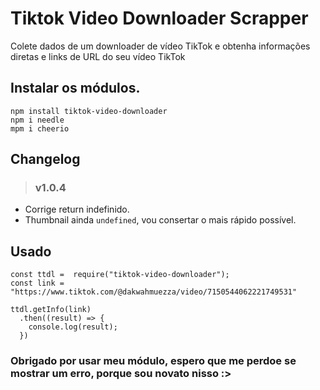 # Tiktok Video Downloader Scrapper
Colete dados de um downloader de vídeo TikTok e obtenha informações diretas e links de URL do seu vídeo TikTok

## Instalar os módulos.
```
npm install tiktok-video-downloader
npm i needle
mpm i cheerio
```

## Changelog
> ### v1.0.4
- Corrige return indefinido.
- Thumbnail ainda `undefined`, vou consertar o mais rápido possível.

## Usado
```
const ttdl =  require("tiktok-video-downloader");
const link = "https://www.tiktok.com/@dakwahmuezza/video/7150544062221749531"

ttdl.getInfo(link)
  .then((result) => {
    console.log(result);
  })
```

### Obrigado por usar meu módulo, espero que me perdoe se mostrar um erro, porque sou novato nisso :>
